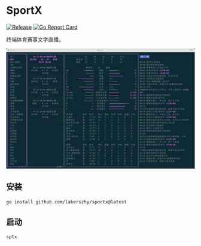 # SportX

[![Release](https://img.shields.io/github/release/lakerszhy/sportx.svg)](https://github.com/lakerszhy/sportx/releases/latest)
[![Go Report Card](https://goreportcard.com/badge/github.com/lakerszhy/sportx)](https://goreportcard.com/report/github.com/lakerszhy/sportx) 

终端体育赛事文字直播。

![SportX](/asset/sportx.png) 

## 安装

```bash
go install github.com/lakerszhy/sportx@latest
```

## 启动

```bash
sptx
```